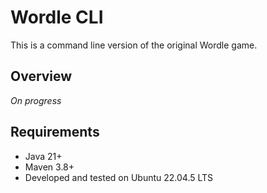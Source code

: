 # Wordle CLI

This is a command line version of the original Wordle game.

## Overview
*On progress*

## Requirements

- Java 21+ 
- Maven 3.8+
- Developed and tested on Ubuntu 22.04.5 LTS
